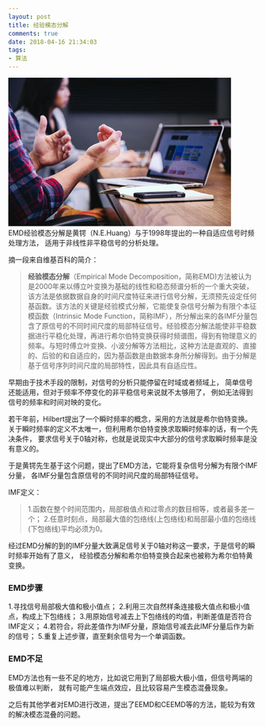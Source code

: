```yaml
---
layout: post
title: 经验模态分解
comments: true
date: 2018-04-16 21:34:03
tags:
- 算法
---
```

![](\assets\images/180416.jpg)  
EMD经验模态分解是黄锷（N.E.Huang）与于1998年提出的一种自适应信号时频处理方法，
适用于非线性非平稳信号的分析处理。
<!--more-->
摘一段来自维基百科的简介：
>**经验模态分解**（Empirical Mode Decomposition，简称EMD)方法被认为是2000年来以傅立叶变换为基础的线性和稳态频谱分析的一个重大突破，该方法是依据数据自身的时间尺度特征来进行信号分解，无须预先设定任何基函数。该方法的关键是经验模式分解，它能使复杂信号分解为有限个本征模函数（Intrinsic Mode Function，简称IMF），所分解出来的各IMF分量包含了原信号的不同时间尺度的局部特征信号。经验模态分解法能使非平稳数据进行平稳化处理，再进行希尔伯特变换获得时频谱图，得到有物理意义的频率。与短时傅立叶变换、小波分解等方法相比，这种方法是直观的、直接的、后验的和自适应的，因为基函数是由数据本身所分解得到。由于分解是基于信号序列时间尺度的局部特性，因此具有自适应性。
>

早期由于技术手段的限制，对信号的分析只能停留在时域或者频域上，
简单信号还能适用，但对于频率不停变化的非平稳信号来说就不太够用了，
例如无法得到信号的频率和时间对映的变化。

若干年前，Hilbert提出了一个瞬时频率的概念，采用的方法就是希尔伯特变换。
关于瞬时频率的定义不太唯一，但利用希尔伯特变换求取瞬时频率的话，有一个先决条件，
要求信号关于0轴对称，也就是说现实中大部分的信号求取瞬时频率是没有意义的。

于是黄锷先生基于这个问题，提出了EMD方法，它能将复杂信号分解为有限个IMF分量，
各IMF分量包含原信号的不同时间尺度的局部特征信号。

IMF定义：
>1.函数在整个时间范围内，局部极值点和过零点的数目相等，或者最多差一个；
2.任意时刻点，局部最大值的包络线(上包络线)和局部最小值的包络线(下包络线)平均必须为0。
>

经过EMD分解的到的IMF分量大致满足信号关于0轴对称这一要求，于是信号的瞬时频率开始有了意义，
经验模态分解和希尔伯特变换合起来也被称为希尔伯特黄变换。

### EMD步骤
1.寻找信号局部极大值和极小值点；
2.利用三次自然样条连接极大值点和极小值点，构成上下包络线；
3.用原始信号减去上下包络线的均值，判断差值是否符合IMF定义；
4.若符合，将此差值作为IMF分量，原始信号减去此IMF分量后作为新的信号；
5.重复上述步骤，直至剩余信号为一个单调函数。

### EMD不足
EMD方法也有一些不足的地方，比如说它用到了局部极大极小值，但信号两端的极值难以判断，
就有可能产生端点效应，且比较容易产生模态混叠现象。

之后有其他学者对EMD进行改进，提出了EEMD和CEEMD等的方法，能较为有效的解决模态混叠的问题。